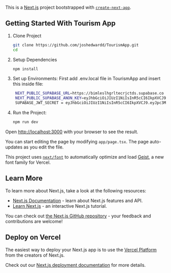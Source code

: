 This is a [Next.js](https://nextjs.org) project bootstrapped with [`create-next-app`](https://nextjs.org/docs/app/api-reference/cli/create-next-app).

## Getting Started With Tourism App

1. Clone Project
   ```bash
   git clone https://github.com/joshedwardd/TourismApp.git
   cd 
   ```

2. Setup Dependencies
   ```bash
   npm install
   ```

3. Set up Environments:
   First add .env.local file in TourismApp and insert this inside file:
   ```bash
    NEXT_PUBLIC_SUPABASE_URL=https://bimleslhgrltecrjctds.supabase.co
    NEXT_PUBLIC_SUPABASE_ANON_KEY=eyJhbGciOiJIUzI1NiIsInR5cCI6IkpXVCJ9.eyJpc3MiOiJzdXBhYmFzZSIsInJlZiI6ImJpbWxlc2xoZ3JsdGVjcmpjdGRzIiwicm9sZSI6ImFub24iLCJpYXQiOjE3NDk5NTg3OTMsImV4cCI6MjA2NTUzNDc5M30.8DCc7KgkQJIB4zxugJoiHmKfz_zCZ3yX59UGWpL0YUQ
    SUPABASE_JWT_SECRET = eyJhbGciOiJIUzI1NiIsInR5cCI6IkpXVCJ9.eyJpc3MiOiJzdXBhYmFzZSIsInJlZiI6ImJpbWxlc2xoZ3JsdGVjcmpjdGRzIiwicm9sZSI6InNlcnZpY2Vfcm9sZSIsImlhdCI6MTc0OTk1ODc5MywiZXhwIjoyMDY1NTM0NzkzfQ.kxyUMQrc0hYZSA123-IOwLkn8IeB-  GJvHX188f999GM


   ```
4. Run the Project:
   ```bash
   npm run dev
   ```   


Open [http://localhost:3000](http://localhost:3000) with your browser to see the result.

You can start editing the page by modifying `app/page.tsx`. The page auto-updates as you edit the file.

This project uses [`next/font`](https://nextjs.org/docs/app/building-your-application/optimizing/fonts) to automatically optimize and load [Geist](https://vercel.com/font), a new font family for Vercel.

## Learn More

To learn more about Next.js, take a look at the following resources:

- [Next.js Documentation](https://nextjs.org/docs) - learn about Next.js features and API.
- [Learn Next.js](https://nextjs.org/learn) - an interactive Next.js tutorial.

You can check out [the Next.js GitHub repository](https://github.com/vercel/next.js) - your feedback and contributions are welcome!

## Deploy on Vercel

The easiest way to deploy your Next.js app is to use the [Vercel Platform](https://vercel.com/new?utm_medium=default-template&filter=next.js&utm_source=create-next-app&utm_campaign=create-next-app-readme) from the creators of Next.js.

Check out our [Next.js deployment documentation](https://nextjs.org/docs/app/building-your-application/deploying) for more details.
